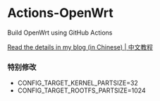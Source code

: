 # Actions-OpenWrt

Build OpenWrt using GitHub Actions

[Read the details in my blog (in Chinese) | 中文教程](https://p3terx.com/archives/build-openwrt-with-github-actions.html)


### 特别修改

- CONFIG_TARGET_KERNEL_PARTSIZE=32
- CONFIG_TARGET_ROOTFS_PARTSIZE=1024

